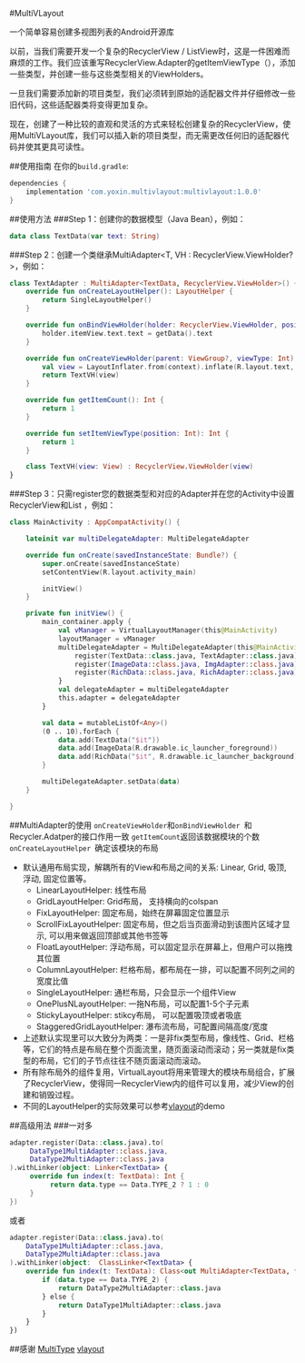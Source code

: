 #MultiVLayout

一个简单容易创建多视图列表的Android开源库

以前，当我们需要开发一个复杂的RecyclerView / ListView时，这是一件困难而麻烦的工作。我们应该重写RecyclerView.Adapter的getItemViewType（），添加一些类型，并创建一些与这些类型相关的ViewHolders。

一旦我们需要添加新的项目类型，我们必须转到原始的适配器文件并仔细修改一些旧代码，这些适配器类将变得更加复杂。

现在，创建了一种比较的直观和灵活的方式来轻松创建复杂的RecyclerView，使用MultiVLayout库，我们可以插入新的项目类型，而无需更改任何旧的适配器代码并使其更具可读性。

##使用指南
在你的`build.gradle`:
```groovy
dependencies {
    implementation 'com.yoxin.multivlayout:multivlayout:1.0.0'
}
```

##使用方法
###Step 1：创建你的数据模型（Java Bean），例如：
```kotlin
data class TextData(var text: String)
```

###Step 2：创建一个类继承MultiAdapter<T, VH : RecyclerView.ViewHolder?>，例如：
```kotlin
class TextAdapter : MultiAdapter<TextData, RecyclerView.ViewHolder>() {
    override fun onCreateLayoutHelper(): LayoutHelper {
        return SingleLayoutHelper()
    }

    override fun onBindViewHolder(holder: RecyclerView.ViewHolder, position: Int) {
        holder.itemView.text.text = getData().text
    }

    override fun onCreateViewHolder(parent: ViewGroup?, viewType: Int): RecyclerView.ViewHolder {
        val view = LayoutInflater.from(context).inflate(R.layout.text, null)
        return TextVH(view)
    }

    override fun getItemCount(): Int {
        return 1
    }

    override fun setItemViewType(position: Int): Int {
        return 1
    }

    class TextVH(view: View) : RecyclerView.ViewHolder(view)
}
```
###Step 3：只需register您的数据类型和对应的Adapter并在您的Activity中设置RecyclerView和List <Object>，例如：
```kotlin
class MainActivity : AppCompatActivity() {

    lateinit var multiDelegateAdapter: MultiDelegateAdapter

    override fun onCreate(savedInstanceState: Bundle?) {
        super.onCreate(savedInstanceState)
        setContentView(R.layout.activity_main)

        initView()
    }

    private fun initView() {
        main_container.apply {
            val vManager = VirtualLayoutManager(this@MainActivity)
            layoutManager = vManager
            multiDelegateAdapter = MultiDelegateAdapter(this@MainActivity, vManager).apply {
                register(TextData::class.java, TextAdapter::class.java)
                register(ImageData::class.java, ImgAdapter::class.java)
                register(RichData::class.java, RichAdapter::class.java)
            }
            val delegateAdapter = multiDelegateAdapter
            this.adapter = delegateAdapter
        }

        val data = mutableListOf<Any>()
        (0 .. 10).forEach {
            data.add(TextData("$it"))
            data.add(ImageData(R.drawable.ic_launcher_foreground))
            data.add(RichData("$it", R.drawable.ic_launcher_background))
        }

        multiDelegateAdapter.setData(data)
    }

}
```
##MultiAdapter的使用
`onCreateViewHolder`和`onBindViewHolder `和Recycler.Adatper的接口作用一致
`getItemCount`返回该数据模块的个数
`onCreateLayoutHelper `确定该模块的布局
 * 默认通用布局实现，解耦所有的View和布局之间的关系: Linear, Grid, 吸顶, 浮动, 固定位置等。
	* LinearLayoutHelper: 线性布局
	* GridLayoutHelper:  Grid布局， 支持横向的colspan
	* FixLayoutHelper: 固定布局，始终在屏幕固定位置显示
	* ScrollFixLayoutHelper: 固定布局，但之后当页面滑动到该图片区域才显示, 可以用来做返回顶部或其他书签等
	* FloatLayoutHelper: 浮动布局，可以固定显示在屏幕上，但用户可以拖拽其位置
	* ColumnLayoutHelper: 栏格布局，都布局在一排，可以配置不同列之间的宽度比值
	* SingleLayoutHelper: 通栏布局，只会显示一个组件View
	* OnePlusNLayoutHelper: 一拖N布局，可以配置1-5个子元素
	* StickyLayoutHelper: stikcy布局， 可以配置吸顶或者吸底
	* StaggeredGridLayoutHelper: 瀑布流布局，可配置间隔高度/宽度
 * 上述默认实现里可以大致分为两类：一是非fix类型布局，像线性、Grid、栏格等，它们的特点是布局在整个页面流里，随页面滚动而滚动；另一类就是fix类型的布局，它们的子节点往往不随页面滚动而滚动。
 * 所有除布局外的组件复用，VirtualLayout将用来管理大的模块布局组合，扩展了RecyclerView，使得同一RecyclerView内的组件可以复用，减少View的创建和销毁过程。
* 不同的LayoutHelper的实际效果可以参考[vlayout](https://github.com/alibaba/vlayout)的demo

##高级用法
###一对多
``` kotlin
adapter.register(Data::class.java).to(
     DataType1MultiAdapter::class.java,
     DataType2MultiAdapter::class.java
).withLinker(object: Linker<TextData> {
     override fun index(t: TextData): Int {
          return data.type == Data.TYPE_2 ? 1 : 0
     }
})
```
或者
```kotlin
adapter.register(Data::class.java).to(
    DataType1MultiAdapter::class.java,
    DataType2MultiAdapter::class.java
).withLinker(object:  ClassLinker<TextData> {
    override fun index(t: TextData): Class<out MultiAdapter<TextData, *>> {
        if (data.type == Data.TYPE_2) {
            return DataType2MultiAdapter::class.java
        } else {
            return DataType1MultiAdapter::class.java
        }
    }
})
```
##感谢
[MultiType](https://github.com/drakeet/MultiType)
[vlayout](https://github.com/alibaba/vlayout)